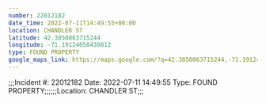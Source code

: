 ```yaml
---
number: 22012182
date_time: 2022-07-11T14:49:55+00:00
location: CHANDLER ST
latitude: 42.3850063715244
longitude: -71.19124058430812
type: FOUND PROPERTY
google_maps_link: https://maps.google.com/?q=42.3850063715244,-71.19124058430812
---
```


;;;Incident #: 22012182  Date: 2022-07-11 14:49:55   Type: FOUND PROPERTY;;;;;;Location: CHANDLER ST;;;
